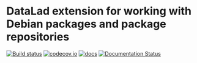 # DataLad extension for working with Debian packages and package repositories

[![Build status](https://ci.appveyor.com/api/projects/status/au70ke2hrnfk73c1/branch/main?svg=true)](https://ci.appveyor.com/project/mih/datalad-debian/branch/main)
[![codecov.io](https://codecov.io/github/psychoinformatics-de/datalad-debian/coverage.svg?branch=main)](https://codecov.io/github/psychoinformatics-de/datalad-debian?branch=main)
[![docs](https://github.com/psychoinformatics-de/datalad-debian/workflows/docs/badge.svg)](https://github.com/psychoinformatics-de/datalad-debian/actions?query=workflow%3Adocs)
[![Documentation Status](https://readthedocs.org/projects/datalad-debian/badge/?version=latest)](https://datalad-debian.readthedocs.io/en/latest/?badge=latest)
